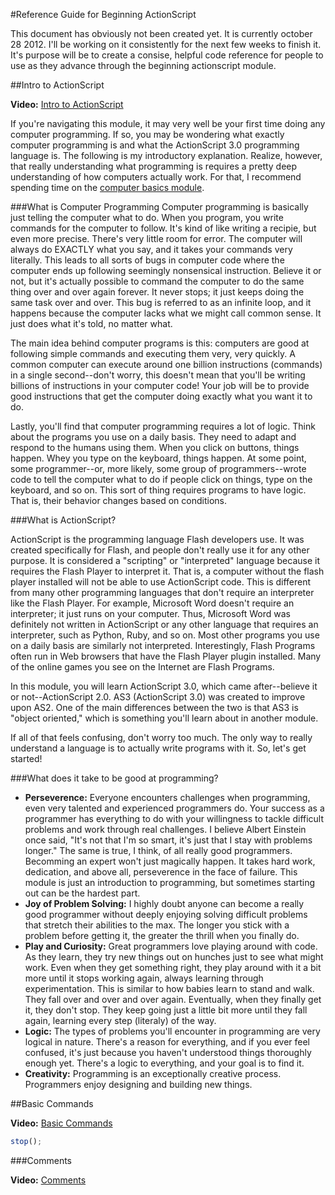 #Reference Guide for Beginning ActionScript

This document has obviously not been created yet. It is currently october 28 2012. I'll be working on it consistently for the next few weeks to finish it. It's purpose will be to create a consise, helpful code reference for people to use as they advance through the beginning actionscript module.

##Intro to ActionScript

**Video:** [Intro to ActionScript]()

If you're navigating this module, it may very well be your first time doing any computer programming. If so, you may be wondering what exactly computer programming is and what the ActionScript 3.0 programming language is. The following is my introductory explanation. Realize, however, that really understanding what programming is requires a pretty deep understanding of how computers actually work. For that, I recommend spending time on the [computer basics module](#http://www.christensenacademy.org/index.html#computer-basics).

###What is Computer Programming
Computer programming is basically just telling the computer what to do. When you program, you write commands for the computer to follow. It's kind of like writing a recipie, but even more precise. There's very little room for error. The computer will always do EXACTLY what you say, and it takes your commands very literally. This leads to all sorts of bugs in computer code where the computer ends up following seemingly nonsensical instruction. Believe it or not, but it's actually possible to command the computer to do the same thing over and over again forever. It never stops; it just keeps doing the same task over and over. This bug is referred to as an infinite loop, and it happens because the computer lacks what we might call common sense. It just does what it's told, no matter what.

The main idea behind computer programs is this: computers are good at following simple commands and executing them very, very quickly. A common computer can execute around one billion instructions (commands) in a single second--don't worry, this doesn't mean that you'll be writing billions of instructions in your computer code! Your job will be to provide good instructions that get the computer doing exactly what you want it to do.

Lastly, you'll find that computer programming requires a lot of logic. Think about the programs you use on a daily basis. They need to adapt and respond to the humans using them. When you click on buttons, things happen. Whey you type on the keyboard, things happen. At some point, some programmer--or, more likely, some group of programmers--wrote code to tell the computer what to do if people click on things, type on the keyboard, and so on. This sort of thing requires programs to have logic. That is, their behavior changes based on conditions.

###What is ActionScript?

ActionScript is the programming language Flash developers use. It was created specifically for Flash, and people don't really use it for any other purpose. It is considered a "scripting" or "interpreted" language because it requires the Flash Player to interpret it. That is, a computer without the flash player installed will not be able to use ActionScript code. This is different from many other programming languages that don't require an interpreter like the Flash Player. For example, Microsoft Word doesn't require an interpreter; it just runs on your computer. Thus, Microsoft Word was definitely not written in ActionScript or any other language that requires an interpreter, such as Python, Ruby, and so on. Most other programs you use on a daily basis are similarly not interpreted. Interestingly, Flash Programs often run in Web browsers that have the Flash Player plugin installed. Many of the online games you see on the Internet are Flash Programs.

In this module, you will learn ActionScript 3.0, which came after--believe it or not--ActionScript 2.0. AS3 (ActionScript 3.0) was created to improve upon AS2. One of the main differences between the two is that AS3 is "object oriented," which is something you'll learn about in another module.

If all of that feels confusing, don't worry too much. The only way to really understand a language is to actually write programs with it. So, let's get started!

###What does it take to be good at programming?

* **Perseverence:** Everyone encounters challenges when programming, even very talented and experienced programmers do. Your success as a programmer has everything to do with your willingness to tackle difficult problems and work through real challenges. I believe Albert Einstein once said, "It's not that I'm so smart, it's just that I stay with problems longer." The same is true, I think, of all really good programmers. Becomming an expert won't just magically happen. It takes hard work, dedication, and above all, perseverence in the face of failure. This module is just an introduction to programming, but sometimes starting out can be the hardest part.
* **Joy of Problem Solving:** I highly doubt anyone can become a really good programmer without deeply enjoying solving difficult problems that stretch their abilities to the max. The longer you stick with a problem before getting it, the greater the thrill when you finally do.
* **Play and Curiosity:** Great programmers love playing around with code. As they learn, they try new things out on hunches just to see what might work. Even when they get something right, they play around with it a bit more until it stops working again, always learning through experimentation. This is similar to how babies learn to stand and walk. They fall over and over and over again. Eventually, when they finally get it, they don't stop. They keep going just a little bit more until they fall again, learning every step (literaly) of the way.
* **Logic:** The types of problems you'll encounter in programming are very logical in nature. There's a reason for everything, and if you ever feel confused, it's just because you haven't understood things thoroughly enough yet. There's a logic to everything, and your goal is to find it.
* **Creativity:** Programming is an exceptionally creative process. Programmers enjoy designing and building new things.

##Basic Commands

**Video:** [Basic Commands]()

```javascript
stop();
```

###Comments

**Video:** [Comments]()

```javascript

```



